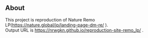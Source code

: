 ## About

This project is reproduction of Nature Remo LP(https://nature.global/jp/landing-page-dm-re/ ).  
Output URL is https://nrwgkn.github.io/reproduction-site-remo_lp/ .
